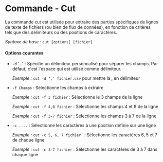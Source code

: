 # Commande - Cut 
La commande cut est utilisée pour extraire des parties spécifiques de lignes de texte de fichiers (ou bien de flux de données), en fonction de critères tels que des délimiteurs ou des positions de caractères. 

*Syntaxe de base :* `cut [options] [fichier]`

#### Options courantes 
* `-d` '...' : Spécifie un délimiteur personnalisé pour séparer les champs. Par défaut, c'est l'espace qui est utilisé comme délimiteur. 

    *Exemple :* `cut -d ',' fichier.csv` pour mettre la , en délimiteur 

* `-f Champs` : Sélectionne les champs à extraire

    *Exemple :* `cut -f 3 fichier` : Sélectionne le 3 champs de la ligne 

    *Exemple :* `cut -f 4,8 fichier` : Sélectionne les champs 4 et 8 de la ligne 

    *Exemple :* `cut -f 3-7 fichier` : Sélectionne les champs 3 à 7 de la ligne

* `-c ....` : Sélectionne les caractères à une position définie sur une ligne 

    *Exemple :* `cut -c 5, 6, 7 fichier ` : Sélectionne les caractères 6, 5 et 7 de chaque ligne 

    *Exemple :* `cut -c 3-7 fichier` : Sélectionne les caractères de 3 à 7 dans chaque ligne
    
